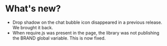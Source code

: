 # What's new?
- Drop shadow on the chat bubble icon disappeared in a previous release. We brought it back.
- When require.js was present in the page, the library was not publishing the BRAND global variable. This is now fixed.
